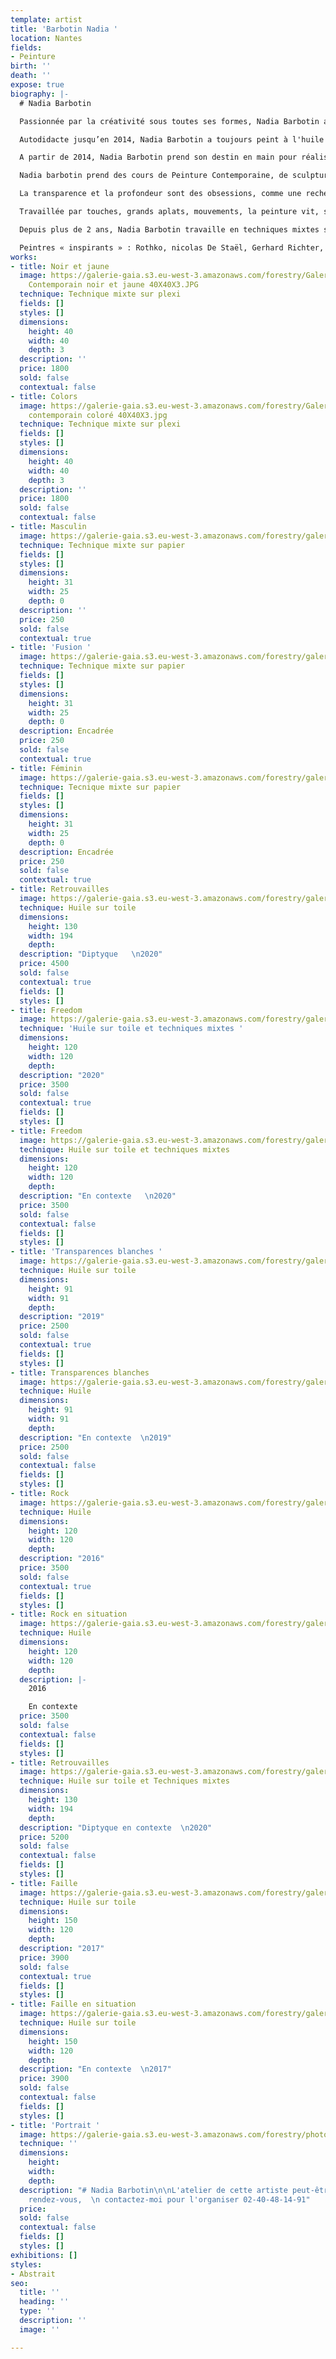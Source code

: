```yaml
---
template: artist
title: 'Barbotin Nadia '
location: Nantes
fields:
- Peinture
birth: ''
death: ''
expose: true
biography: |-
  # Nadia Barbotin

  Passionnée par la créativité sous toutes ses formes, Nadia Barbotin a rencontré des artistes de tous milieux qui ont impulsé son orientation actuelle vers la peinture.

  Autodidacte jusqu’en 2014, Nadia Barbotin a toujours peint à l'huile et au couteau mais Nadia s'ouvre de plus en plus à de nouvelles techniques et médiums avec les spalters, les shapers, les encres acryliques et alcooliques, l'acrylique, quitte à les mélanger pour donner plus de force, de transparence à ses œuvres.

  A partir de 2014, Nadia Barbotin prend son destin en main pour réaliser son désir le plus profond, peindre à plein-temps.

  Nadia barbotin prend des cours de Peinture Contemporaine, de sculpture et de modèle vivant aux Beaux-Arts de Nantes et aux Ateliers de la Gobinière à Orvault, afin d’expérimenter différentes voies artistiques. Nadia Barbotin fait le choix de réaliser majoritairement ses propres toiles et couleurs (pigments) dans un esprit d'artisanat de qualité. Inspirée par les impressionnistes pour leur lumière, leur mouvement et leurs couleurs vives, émerveillée par les expressionnistes abstraits pour leur langage émotionnel véhément et spontané, et par l’Action painting pour le geste physique et l’énergie, Nadia Barbotin essaie de traduire dans ses œuvres, un mélange de tous ces mouvements. Le chant qu’elle pratique depuis plus de 20 ans, l’aide également à trouver ses inspirations dans le rythme de ses peintures. Depuis, Nadia  Barbotin utilise toutes ses compétences et connaissances en synergie pour peindre des œuvres sur toiles et papiers qui sont sources d’émotions, de sentiments, de réflexion, de ressenti.

  La transparence et la profondeur sont des obsessions, comme une recherche de vérité absolue. Nadia Barbotin tend constamment à travailler avec la lumière pour que la peinture se révèle également dans son intimité. La couleur est toujours à l’honneur, de préférence éclatante, vibrant ainsi sous la lumière.Parfois, la matière s’invite, telle une sculpture picturale verticale, donnant ainsi du relief aux supports. La toile est presque blanche et la composition se dessine au fur et à mesure selon l’humeur du moment.

  Travaillée par touches, grands aplats, mouvements, la peinture vit, se transforme et dialogue enfin avec son spectateur. Car le plus important est la stimulation de cet écho, cette résonance dans l’histoire de chacun, l’exploration de son propre rythme, de sa propre intimité lors de la rencontre avec l’œuvre.

  Depuis plus de 2 ans, Nadia Barbotin travaille en techniques mixtes sur le plexiglas, qui lui ouvre de nouvelles perspectives dans l’approche de la peinture, un mélange entre une œuvre picturale et un volume, que l’on peut toucher, manipuler, regarder sous tous les angles. De cette quête omniprésente de la lumière est née la série des Vitraux Contemporains.

  Peintres « inspirants » : Rothko, nicolas De Staël, Gerhard Richter, Pierre Soulages, Alberto Burri, Zao Wou-KI, Hans Hartung, Kokichi Umezaki…
works:
- title: Noir et jaune
  image: https://galerie-gaia.s3.eu-west-3.amazonaws.com/forestry/Galerie-Gaia-Barbotin-Nadia-Vitrail
    Contemporain noir et jaune 40X40X3.JPG
  technique: Technique mixte sur plexi
  fields: []
  styles: []
  dimensions:
    height: 40
    width: 40
    depth: 3
  description: ''
  price: 1800
  sold: false
  contextual: false
- title: Colors
  image: https://galerie-gaia.s3.eu-west-3.amazonaws.com/forestry/Galerie-Gaia-Barbotin-Nadia-Vitrail
    contemporain coloré 40X40X3.jpg
  technique: Technique mixte sur plexi
  fields: []
  styles: []
  dimensions:
    height: 40
    width: 40
    depth: 3
  description: ''
  price: 1800
  sold: false
  contextual: false
- title: Masculin
  image: https://galerie-gaia.s3.eu-west-3.amazonaws.com/forestry/galerie-gaia-Barbotin-Nadia-Masculin25X31.jpg
  technique: Technique mixte sur papier
  fields: []
  styles: []
  dimensions:
    height: 31
    width: 25
    depth: 0
  description: ''
  price: 250
  sold: false
  contextual: true
- title: 'Fusion '
  image: https://galerie-gaia.s3.eu-west-3.amazonaws.com/forestry/galerie-gaia-Barbotin-Nadia-Fusion25X31.jpg
  technique: Technique mixte sur papier
  fields: []
  styles: []
  dimensions:
    height: 31
    width: 25
    depth: 0
  description: Encadrée
  price: 250
  sold: false
  contextual: true
- title: Féminin
  image: https://galerie-gaia.s3.eu-west-3.amazonaws.com/forestry/galerie-gaia-Barbotin-Nadia-Féminin25X31.jpg
  technique: Tecnique mixte sur papier
  fields: []
  styles: []
  dimensions:
    height: 31
    width: 25
    depth: 0
  description: Encadrée
  price: 250
  sold: false
  contextual: true
- title: Retrouvailles
  image: https://galerie-gaia.s3.eu-west-3.amazonaws.com/forestry/galerie-gaia-barbotin-nadia-retrouvailles-130x194.jpeg
  technique: Huile sur toile
  dimensions:
    height: 130
    width: 194
    depth: 
  description: "Diptyque   \n2020"
  price: 4500
  sold: false
  contextual: true
  fields: []
  styles: []
- title: Freedom
  image: https://galerie-gaia.s3.eu-west-3.amazonaws.com/forestry/galerie-gaia-barbotin-nadia-freedom-120x120.jpeg
  technique: 'Huile sur toile et techniques mixtes '
  dimensions:
    height: 120
    width: 120
    depth: 
  description: "2020"
  price: 3500
  sold: false
  contextual: true
  fields: []
  styles: []
- title: Freedom
  image: https://galerie-gaia.s3.eu-west-3.amazonaws.com/forestry/galerie-gaia-barbotin-nadia-freedom-120x120-in-situ.JPG
  technique: Huile sur toile et techniques mixtes
  dimensions:
    height: 120
    width: 120
    depth: 
  description: "En contexte   \n2020"
  price: 3500
  sold: false
  contextual: false
  fields: []
  styles: []
- title: 'Transparences blanches '
  image: https://galerie-gaia.s3.eu-west-3.amazonaws.com/forestry/galerie-gaia-barbotin-nadia-transparences-blanches-91x91.jpeg
  technique: Huile sur toile
  dimensions:
    height: 91
    width: 91
    depth: 
  description: "2019"
  price: 2500
  sold: false
  contextual: true
  fields: []
  styles: []
- title: Transparences blanches
  image: https://galerie-gaia.s3.eu-west-3.amazonaws.com/forestry/galerie-gaia-barbotin-nadia-transparences-blanches-91x91-in-situ.jpeg
  technique: Huile
  dimensions:
    height: 91
    width: 91
    depth: 
  description: "En contexte  \n2019"
  price: 2500
  sold: false
  contextual: false
  fields: []
  styles: []
- title: Rock
  image: https://galerie-gaia.s3.eu-west-3.amazonaws.com/forestry/galerie-gaia-barbotin-nadia-rock-120x120.jpeg
  technique: Huile
  dimensions:
    height: 120
    width: 120
    depth: 
  description: "2016"
  price: 3500
  sold: false
  contextual: true
  fields: []
  styles: []
- title: Rock en situation
  image: https://galerie-gaia.s3.eu-west-3.amazonaws.com/forestry/galerie-gaia-barbotin-nadia-rock-120x120-in-situ.jpeg
  technique: Huile
  dimensions:
    height: 120
    width: 120
    depth: 
  description: |-
    2016

    En contexte
  price: 3500
  sold: false
  contextual: false
  fields: []
  styles: []
- title: Retrouvailles
  image: https://galerie-gaia.s3.eu-west-3.amazonaws.com/forestry/galerie-gaia-barbotin-nadia-retrouvailles-130x194-in-situ.jpeg
  technique: Huile sur toile et Techniques mixtes
  dimensions:
    height: 130
    width: 194
    depth: 
  description: "Diptyque en contexte  \n2020"
  price: 5200
  sold: false
  contextual: false
  fields: []
  styles: []
- title: Faille
  image: https://galerie-gaia.s3.eu-west-3.amazonaws.com/forestry/galerie-gaia-barbotin-nadia-faille-150x120.jpeg
  technique: Huile sur toile
  dimensions:
    height: 150
    width: 120
    depth: 
  description: "2017"
  price: 3900
  sold: false
  contextual: true
  fields: []
  styles: []
- title: Faille en situation
  image: https://galerie-gaia.s3.eu-west-3.amazonaws.com/forestry/galerie-gaia-barbotin-nadia-faille-150x120-in-situ.jpeg
  technique: Huile sur toile
  dimensions:
    height: 150
    width: 120
    depth: 
  description: "En contexte  \n2017"
  price: 3900
  sold: false
  contextual: false
  fields: []
  styles: []
- title: 'Portrait '
  image: https://galerie-gaia.s3.eu-west-3.amazonaws.com/forestry/photo-profil-bnw-2018.jpg
  technique: ''
  dimensions:
    height: 
    width: 
    depth: 
  description: "# Nadia Barbotin\n\nL'atelier de cette artiste peut-être ouvert sur
    rendez-vous,  \n contactez-moi pour l'organiser 02-40-48-14-91"
  price: 
  sold: false
  contextual: false
  fields: []
  styles: []
exhibitions: []
styles:
- Abstrait
seo:
  title: ''
  heading: ''
  type: ''
  description: ''
  image: ''

---
```


